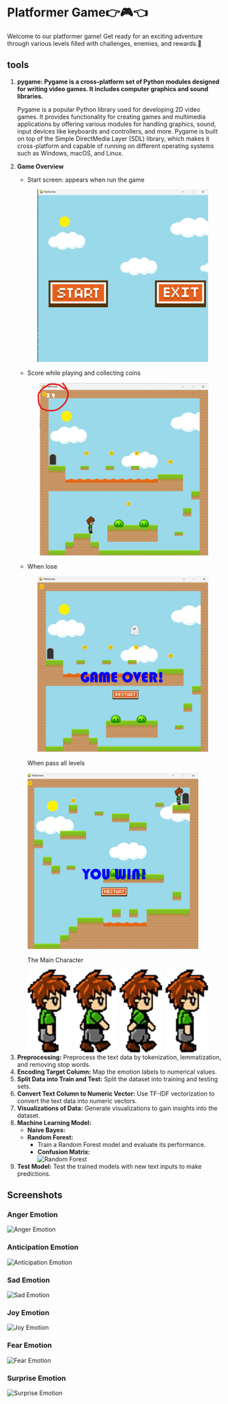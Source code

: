 <h1>Platformer Game👉🎮👈</h1>
<p>Welcome to our platformer game! Get ready for an exciting adventure through various levels filled with challenges, enemies, and rewards.🧩</p>

<h2>tools</h2>
<ol>
  <li><strong>pygame: Pygame is a cross-platform set of Python modules designed for writing video games. It includes computer graphics and sound libraries.</strong></li>
    <p>Pygame  is a popular Python library used for developing 2D video games. It provides functionality for creating games and multimedia applications by offering various modules for handling graphics, sound, input devices like keyboards and controllers, and more. Pygame is built on top of the Simple DirectMedia Layer (SDL) library, which makes it cross-platform and capable of running on different operating systems such as Windows, macOS, and Linux.</p>
  <li><strong>Game Overview</strong></li>
    <ul>
      <li>
        <p>Start screen: appears when run the game</p>
        <ul>
          <img src="Images/Main Menu.png" alt="Main Menu" width="400
        </ul>
      </li>
    </ul>
    <ul>
      <li>
        <p>gameplay</p>
          <ul>
            <img src="Images/start screen.png" alt="game during playing (UI)" width="400">
          </ul>
      </li>
    </ul>
    <ul>
      <li>
        <p>Score while playing and collecting coins</p>
        <ul>
          <img src="Images/score across levels.png" alt="game during playing (UI)" width="400">
        </ul>
      </li>
    </ul>
    <ul>
      <li>
        <p>When lose</p>
        <ul>
          <img src="Images/game over.png" alt="game dwhen player lose" width="400">
        </ul>
      </li>
    </ul>    
    <ul>
      <p>When pass all levels</p>
      <img src="Images/pass all levels.png" alt="game when player win" width="400">
    </ul>
  <p></p>
    <ul>
      <p>The Main Character</p>
      <img src="img/guy1.png" alt="the main character" width="100">
      <img src="" alt="" width="100">
      <img src="img/guy2.png" alt="the main character" width="100">
      <img src="" alt="" width="100">
      <img src="img/guy4.png" alt="the main character" width="100">
      <img src="" alt="" width="100">
      <img src="img/guy3.png" alt="the main character" width="100">
    </ul>
  
  <li><strong>Preprocessing:</strong> Preprocess the text data by tokenization, lemmatization, and removing stop words.</li>
  <li><strong>Encoding Target Column:</strong> Map the emotion labels to numerical values.</li>
  <li><strong>Split Data into Train and Test:</strong> Split the dataset into training and testing sets.</li>
  <li><strong>Convert Text Column to Numeric Vector:</strong> Use TF-IDF vectorization to convert the text data into numeric vectors.</li>
  <li><strong>Visualizations of Data:</strong> Generate visualizations to gain insights into the dataset.</li>
  <li><strong>Machine Learning Model:</strong>
    <ul>
      <li><strong>Naive Bayes:</strong></li>
      <li><strong>Random Forest:</strong>
        <ul>
          <li>Train a Random Forest model and evaluate its performance.</li>
          <li><strong>Confusion Matrix:</strong></li>
          <img src="Models performance/rf.jpg" alt="Random Forest" width="400">
        </ul>
      </li>
    </ul>
  </li>
  <li><strong>Test Model:</strong> Test the trained models with new text inputs to make predictions.</li>
</ol>

<h2>Screenshots</h2>

<h3>Anger Emotion</h3>
<img src="Screenshots/anger.jpg" alt="Anger Emotion">

<h3>Anticipation Emotion</h3>
<img src="Screenshots/anticipation.jpg" alt="Anticipation Emotion">

<h3>Sad Emotion</h3>
<img src="Screenshots/sad.jpg" alt="Sad Emotion">

<h3>Joy Emotion</h3>
<img src="Screenshots/joy.jpg" alt="Joy Emotion">

<h3>Fear Emotion</h3>
<img src="Screenshots/fear.jpg" alt="Fear Emotion">

<h3>Surprise Emotion</h3>
<img src="Screenshots/surprise.jpg" alt="Surprise Emotion">

